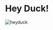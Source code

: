 # Hey Duck!
![heyduck](https://github.com/user-attachments/assets/500a9584-a5db-4835-9fe1-e96e4fd876fa)

